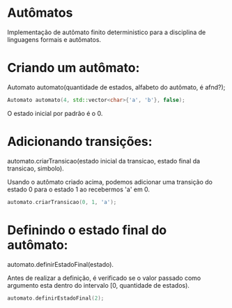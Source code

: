 # Autômatos

  Implementação de autômato finito deterministico para a disciplina de linguagens formais e autômatos.

# Criando um autômato:
  Automato automato(quantidade de estados, alfabeto do autômato, é afnd?);
  ~~~C++
  Automato automato(4, std::vector<char>{'a', 'b'}, false);
  ~~~
  
  O estado inicial por padrão é o 0.
 
 # Adicionando transições:
  automato.criarTransicao(estado inicial da transicao, estado final da transicao, simbolo).
  
  Usando o autômato criado acima, podemos adicionar uma transição do estado 0 para o estado 1 ao recebermos 'a' em 0.
  ~~~C++
  automato.criarTransicao(0, 1, 'a');
  ~~~
  
  # Definindo o estado final do autômato:
   automato.definirEstadoFinal(estado).
    
   Antes de realizar a definição, é verificado se o valor passado como argumento esta dentro do 
   intervalo [0, quantidade de estados).
   ~~~C++ 
   automato.definirEstadoFinal(2);
   ~~~
